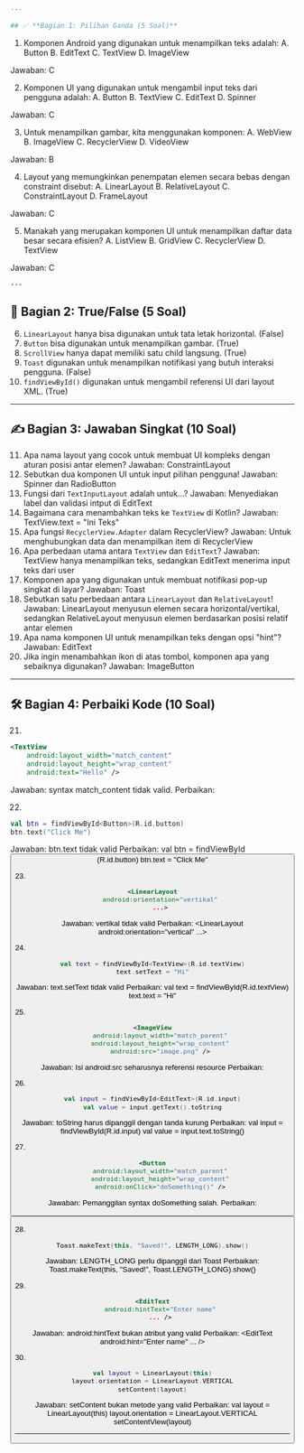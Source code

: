 ```yaml
---

## ✅ **Bagian 1: Pilihan Ganda (5 Soal)**

```
1. Komponen Android yang digunakan untuk menampilkan teks adalah:
   A. Button
   B. EditText
   C. TextView
   D. ImageView

Jawaban: C

2. Komponen UI yang digunakan untuk mengambil input teks dari pengguna adalah:
   A. Button
   B. TextView
   C. EditText
   D. Spinner

Jawaban: C

3. Untuk menampilkan gambar, kita menggunakan komponen:
   A. WebView
   B. ImageView
   C. RecyclerView
   D. VideoView

Jawaban: B

4. Layout yang memungkinkan penempatan elemen secara bebas dengan constraint disebut:
   A. LinearLayout
   B. RelativeLayout
   C. ConstraintLayout
   D. FrameLayout

Jawaban: C

5. Manakah yang merupakan komponen UI untuk menampilkan daftar data besar secara efisien?
   A. ListView
   B. GridView
   C. RecyclerView
   D. TextView

Jawaban: C

```
---
```


## 🔄 **Bagian 2: True/False (5 Soal)**

6. `LinearLayout` hanya bisa digunakan untuk tata letak horizontal. (False)
7. `Button` bisa digunakan untuk menampilkan gambar. (True)
8. `ScrollView` hanya dapat memiliki satu child langsung. (True)
9. `Toast` digunakan untuk menampilkan notifikasi yang butuh interaksi pengguna. (False)
10. `findViewById()` digunakan untuk mengambil referensi UI dari layout XML. (True)

---

## ✍️ **Bagian 3: Jawaban Singkat (10 Soal)**

11. Apa nama layout yang cocok untuk membuat UI kompleks dengan aturan posisi antar elemen?
Jawaban: ConstraintLayout
12. Sebutkan dua komponen UI untuk input pilihan pengguna!
Jawaban: Spinner dan RadioButton
13. Fungsi dari `TextInputLayout` adalah untuk...?
Jawaban: Menyediakan label dan validasi intput di EditText
14. Bagaimana cara menambahkan teks ke `TextView` di Kotlin?
Jawaban: TextView.text = "Ini Teks"
15. Apa fungsi `RecyclerView.Adapter` dalam RecyclerView?
Jawaban: Untuk menghubungkan data dan menampilkan item di RecyclerView
16. Apa perbedaan utama antara `TextView` dan `EditText`?
Jawaban: TextView hanya menampilkan teks, sedangkan EditText menerima input teks dari user
17. Komponen apa yang digunakan untuk membuat notifikasi pop-up singkat di layar?
Jawaban: Toast
18. Sebutkan satu perbedaan antara `LinearLayout` dan `RelativeLayout`!
Jawaban: LinearLayout menyusun elemen secara horizontal/vertikal, sedangkan RelativeLayout menyusun elemen berdasarkan posisi relatif antar elemen
19. Apa nama komponen UI untuk menampilkan teks dengan opsi "hint"?
Jawaban: EditText
20. Jika ingin menambahkan ikon di atas tombol, komponen apa yang sebaiknya digunakan?
Jawaban: ImageButton

---

## 🛠️ **Bagian 4: Perbaiki Kode (10 Soal)**

21.

```xml
<TextView
    android:layout_width="match_content"
    android:layout_height="wrap_content"
    android:text="Hello" />
```
Jawaban: syntax match_content tidak valid.
Perbaikan:
<TextView
    android:layout_width="wrap_content"
    android:layout_height="wrap_content"
    android:text="Hello" />

22.

```kotlin
val btn = findViewById<Button>(R.id.button)
btn.text("Click Me")
```
Jawaban: btn.text tidak valid
Perbaikan:
val btn = findViewById<Button>(R.id.button)
btn.text = "Click Me"

23.

```xml
<LinearLayout
    android:orientation="vertikal"
    ...>
```
Jawaban: vertikal tidak valid
Perbaikan:
<LinearLayout
    android:orientation="vertical"
    ...>

24.

```kotlin
val text = findViewById<TextView>(R.id.textView)
text.setText = "Hi"
```
Jawaban: text.setText tidak valid
Perbaikan:
val text = findViewById<TextView>(R.id.textView)
text.text = "Hi"

25.

```xml
<ImageView
    android:layout_width="match_parent"
    android:layout_height="wrap_content"
    android:src="image.png" />
```
Jawaban: Isi android:src seharusnya referensi resource
Perbaikan:
<ImageView
    android:layout_width="match_parent"
    android:layout_height="wrap_content"
    android:src="@drawable/image" />

26.

```kotlin
val input = findViewById<EditText>(R.id.input)
val value = input.getText().toString
```
Jawaban: toString harus dipanggil dengan tanda kurung
Perbaikan:
val input = findViewById<EditText>(R.id.input)
val value = input.text.toString()

27.

```xml
<Button
    android:layout_width="match_parent"
    android:layout_height="wrap_content"
    android:onClick="doSomething()" />
```
Jawaban: Pemanggilan syntax doSomething salah.
Perbaikan:
<Button
    android:layout_width="match_parent"
    android:layout_height="wrap_content"
    android:onClick="doSomething" />

28.

```kotlin
Toast.makeText(this, "Saved!", LENGTH_LONG).show()
```
Jawaban: LENGTH_LONG perlu dipanggil dari Toast
Perbaikan:
Toast.makeText(this, "Saved!", Toast.LENGTH_LONG).show()

29.

```xml
<EditText
    android:hintText="Enter name"
    ... />
```
Jawaban: android:hintText bukan atribut yang valid
Perbaikan:
<EditText
    android:hint="Enter name"
    ... />

30.

```kotlin
val layout = LinearLayout(this)
layout.orientation = LinearLayout.VERTICAL
setContent(layout)
```
Jawaban: setContent bukan metode yang valid
Perbaikan:
val layout = LinearLayout(this)
layout.orientation = LinearLayout.VERTICAL
setContentView(layout)

---

